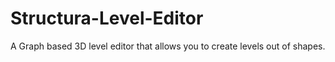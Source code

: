 # Structura-Level-Editor
A Graph based 3D level editor that allows you to create levels out of shapes.
